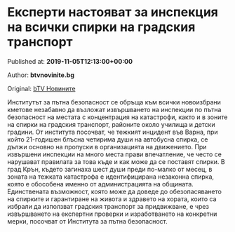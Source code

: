 
# Експерти настояват за инспекция на всички спирки на градския транспорт

Published at: **2019-11-05T12:13:00+00:00**

Author: **btvnovinite.bg**

Original: [bTV Новините](https://btvnovinite.bg/bulgaria/eksperti-nastojavat-za-inspekcija-na-vsichki-spirki-na-gradskija-transport.html)

Институтът за пътна безопасност се обръща към всички новоизбрани кметове незабавно да възложат извършването на инспекции по пътна безопасност на местата с концентрация на катастрофи, както и в зоните на спирки на градския транспорт, районите около училища и детски градини.
От института посочват, че тежкият инцидент във Варна, при който 21-годишен блъсна четирима души на автобусна спирка, се дължи основно на пропуски в организацията на движението.
При извършени инспекции на много места прави впечатление, че често се нарушават правилата за това къде и как може да се поставят спирки.
В град Крън, където загинаха шест души преди по-малко от месец, в зоната на тежката катастрофа е идентифицирана незаконна спирка, която е обособена именно от администрацията на общината.
Единствената възможност, която може да доведе до обезопасяването на спирките и гарантиране на живота и здравето на хората, които са избрали да използват градския транспорт за придвижване, е чрез извършването на експертни проверки и изработването на конкретни мерки, посочват от Института за пътна безопасност.
